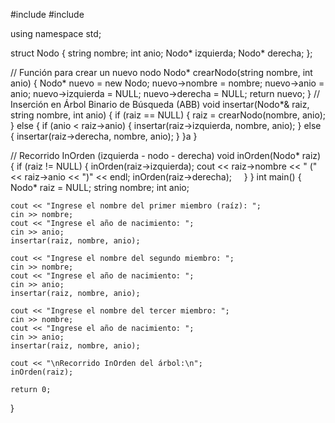 #include <iostream>
#include <string>

using namespace std;

struct Nodo {
    string nombre;
    int anio;
    Nodo* izquierda;
    Nodo* derecha;
};

// Función para crear un nuevo nodo
Nodo* crearNodo(string nombre, int anio) {
    Nodo* nuevo = new Nodo;
    nuevo->nombre = nombre;
    nuevo->anio = anio;
    nuevo->izquierda = NULL;
    nuevo->derecha = NULL;
    return nuevo;
}
// Inserción en Árbol Binario de Búsqueda (ABB)
void insertar(Nodo*& raiz, string nombre, int anio) {
    if (raiz == NULL) {
        raiz = crearNodo(nombre, anio);
    } else {
        if (anio < raiz->anio) {
            insertar(raiz->izquierda, nombre, anio);
        } else {
            insertar(raiz->derecha, nombre, anio);
        }
    }a
}

// Recorrido InOrden (izquierda - nodo - derecha)
void inOrden(Nodo* raiz) {
    if (raiz != NULL) {
        inOrden(raiz->izquierda);
        cout << raiz->nombre << " (" << raiz->anio << ")" << endl;
        inOrden(raiz->derecha);
    }
}
int main() {
    Nodo* raiz = NULL;
    string nombre;
    int anio;

    cout << "Ingrese el nombre del primer miembro (raíz): ";
    cin >> nombre;
    cout << "Ingrese el año de nacimiento: ";
    cin >> anio;
    insertar(raiz, nombre, anio);

    cout << "Ingrese el nombre del segundo miembro: ";
    cin >> nombre;
    cout << "Ingrese el año de nacimiento: ";
    cin >> anio;
    insertar(raiz, nombre, anio);

    cout << "Ingrese el nombre del tercer miembro: ";
    cin >> nombre;
    cout << "Ingrese el año de nacimiento: ";
    cin >> anio;
    insertar(raiz, nombre, anio);

    cout << "\nRecorrido InOrden del árbol:\n";
    inOrden(raiz);

    return 0;
}
